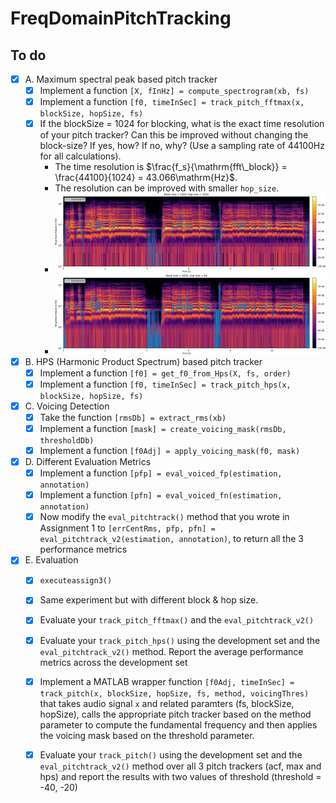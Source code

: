 # FreqDomainPitchTracking

## To do

- [x] A. Maximum spectral peak based pitch tracker
  - [x] Implement a function `[X, fInHz] = compute_spectrogram(xb, fs)`
  - [x] Implement a function `[f0, timeInSec] = track_pitch_fftmax(x, blockSize, hopSize, fs)`
  - [x] If the blockSize = 1024 for blocking, what is the exact time resolution of your pitch tracker? Can this be improved without changing the block-size? If yes, how? If no, why? (Use a sampling rate of 44100Hz for all calculations).
    - The time resolution is $\frac{f_s}{\mathrm{fft\_block}} = \frac{44100}{1024} = 43.066\mathrm{Hz}$.
    - The resolution can be improved with smaller `hop_size`.
    - ![A.3_low_res_1024_1024](imgs/CROPPED/A.3_low_res_1024_1024.png)
    - ![A.3_high_res_1024_1024](imgs/CROPPED/A.3_high_res_1024_64.png)

- [x] B. HPS (Harmonic Product Spectrum) based pitch tracker
  - [x] Implement a function `[f0] = get_f0_from_Hps(X, fs, order)`
  - [x] Implement a function `[f0, timeInSec] = track_pitch_hps(x, blockSize, hopSize, fs)`

- [x] C. Voicing Detection
  - [x] Take the function `[rmsDb] = extract_rms(xb)`
  - [x] Implement a function `[mask] = create_voicing_mask(rmsDb, thresholdDb)`
  - [x] Implement a function `[f0Adj] = apply_voicing_mask(f0, mask)`

- [x] D. Different Evaluation Metrics
  - [x] Implement a function `[pfp] = eval_voiced_fp(estimation, annotation)`
  - [x] Implement a function `[pfn] = eval_voiced_fn(estimation, annotation)`
  - [x] Now modify the `eval_pitchtrack()` method that you wrote in Assignment 1 to `[errCentRms, pfp, pfn] = eval_pitchtrack_v2(estimation, annotation)`, to return all the 3 performance metrics

- [x] E. Evaluation
  - [x] `executeassign3()`
  - [x] Same experiment but with different block & hop size.
  - [x] Evaluate your `track_pitch_fftmax()` and the `eval_pitchtrack_v2()` 
  - [x] Evaluate your `track_pitch_hps()` using the development set and the `eval_pitchtrack_v2()` method. Report the average performance metrics across the development set
  - [x] Implement a MATLAB wrapper function `[f0Adj, timeInSec] = track_pitch(x, blockSize, hopSize, fs, method, voicingThres)` that takes audio signal `x` and related paramters (fs, blockSize, hopSize), calls the appropriate pitch tracker based on the method parameter to compute the fundamental frequency and then applies the voicing mask based on the threshold parameter.
  - [x] Evaluate your `track_pitch()` using the development set and the `eval_pitchtrack_v2()` method over all 3 pitch trackers (acf, max and hps) and report the results with two values of threshold (threshold = -40, -20)

